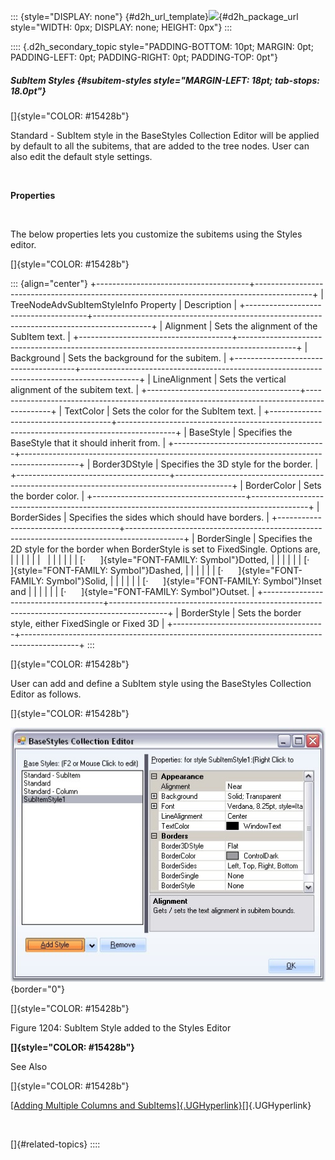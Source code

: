 ::: {style="DISPLAY: none"}
[](ms-xhelp:///?Id=d2h_url_template){#d2h_url_template}![](!package_url!){#d2h_package_url style="WIDTH: 0px; DISPLAY: none; HEIGHT: 0px"}
:::

:::: {.d2h_secondary_topic style="PADDING-BOTTOM: 10pt; MARGIN: 0pt; PADDING-LEFT: 0pt; PADDING-RIGHT: 0pt; PADDING-TOP: 0pt"}
##### SubItem Styles {#subitem-styles style="MARGIN-LEFT: 18pt; tab-stops: 18.0pt"}

[]{style="COLOR: #15428b"} 

Standard - SubItem style in the BaseStyles Collection Editor will be applied by default to all the subitems, that are added to the tree nodes. User can also edit the default style settings.

 

**Properties**

 

The below properties lets you customize the subitems using the Styles editor.

[]{style="COLOR: #15428b"} 

::: {align="center"}
+--------------------------------------+--------------------------------------------------------------------------------------------+
| TreeNodeAdvSubItemStyleInfo Property | Description                                                                                |
+--------------------------------------+--------------------------------------------------------------------------------------------+
| Alignment                            | Sets the alignment of the SubItem text.                                                    |
+--------------------------------------+--------------------------------------------------------------------------------------------+
| Background                           | Sets the background for the subitem.                                                       |
+--------------------------------------+--------------------------------------------------------------------------------------------+
| LineAlignment                        | Sets the vertical alignment of the subitem text.                                           |
+--------------------------------------+--------------------------------------------------------------------------------------------+
| TextColor                            | Sets the color for the SubItem text.                                                       |
+--------------------------------------+--------------------------------------------------------------------------------------------+
| BaseStyle                            | Specifies the BaseStyle that it should inherit from.                                       |
+--------------------------------------+--------------------------------------------------------------------------------------------+
| Border3DStyle                        | Specifies the 3D style for the border.                                                     |
+--------------------------------------+--------------------------------------------------------------------------------------------+
| BorderColor                          | Sets the border color.                                                                     |
+--------------------------------------+--------------------------------------------------------------------------------------------+
| BorderSides                          | Specifies the sides which should have borders.                                             |
+--------------------------------------+--------------------------------------------------------------------------------------------+
| BorderSingle                         | Specifies the 2D style for the border when BorderStyle is set to FixedSingle. Options are, |
|                                      |                                                                                            |
|                                      |                                                                                            |
|                                      |                                                                                            |
|                                      | [·      ]{style="FONT-FAMILY: Symbol"}Dotted,                                              |
|                                      |                                                                                            |
|                                      | [·      ]{style="FONT-FAMILY: Symbol"}Dashed,                                              |
|                                      |                                                                                            |
|                                      | [·      ]{style="FONT-FAMILY: Symbol"}Solid,                                               |
|                                      |                                                                                            |
|                                      | [·      ]{style="FONT-FAMILY: Symbol"}Inset and                                            |
|                                      |                                                                                            |
|                                      | [·      ]{style="FONT-FAMILY: Symbol"}Outset.                                              |
+--------------------------------------+--------------------------------------------------------------------------------------------+
| BorderStyle                          | Sets the border style, either FixedSingle or Fixed 3D                                      |
+--------------------------------------+--------------------------------------------------------------------------------------------+
:::

[]{style="COLOR: #15428b"} 

User can add and define a SubItem style using the BaseStyles Collection Editor as follows.

[]{style="COLOR: #15428b"} 

![](ImagesExt/image76_1178.jpg){border="0"}

[]{style="COLOR: #15428b"} 

Figure 1204: SubItem Style added to the Styles Editor

**[]{style="COLOR: #15428b"}** 

See Also

[]{style="COLOR: #15428b"} 

[[Adding Multiple Columns and SubItems]{.UGHyperlink}](../../../../../../../../Documents%20and%20Settings/sylviap/Desktop/Tools%20-%20Part%202.docx#_Adding_Multiple_Columns)[]{.UGHyperlink}

 

[]{#related-topics}
::::
